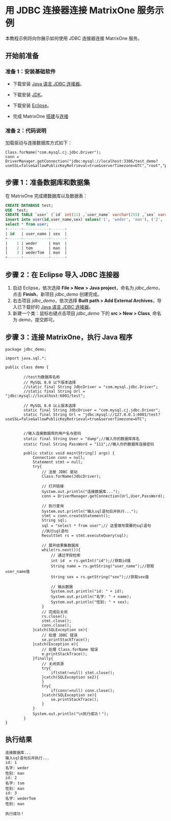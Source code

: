 # **用 JDBC 连接器连接 MatrixOne 服务示例**

本教程示例将向你展示如何使用 JDBC 连接器连接 MatrixOne 服务。

## **开始前准备**

### 准备 1：安装基础软件

- 下载安装 [Java 语言 JDBC 连接器](https://dev.mysql.com/downloads/connector/j/)。

- 下载安装 [JDK](https://www.oracle.com/java/technologies/javase-downloads.html)。

- 下载安装 [Eclipse](http://www.eclipse.org/home/index.php)。

- 完成 MatrixOne [搭建](../Get-Started/install-standalone-matrixone.md)与[连接](../Get-Started/connect-to-matrixone-server.md)

### 准备 2：代码说明

加载驱动与连接数据库方式如下：

```
Class.forName("com.mysql.cj.jdbc.Driver");
conn = DriverManager.getConnection("jdbc:mysql://localhost:3306/test_demo?useSSL=false&allowPublicKeyRetrieval=true&serverTimezone=UTC","root","password");
```

## **步骤 1：准备数据库和数据集**

在 MatrixOne 完成建数据库以及数据表：

```sql
CREATE DATABASE test;
USE  test;
CREATE TABLE `user` (`id` int(11) ,`user_name` varchar(255) ,`sex` varchar(255));
insert into user(id,user_name,sex) values('1', 'weder', 'man'), ('2', 'tom', 'man'), ('3', 'wederTom', 'man');
select * from user;
+------+-----------+------+
| id   | user_name | sex  |
+------+-----------+------+
|    1 | weder     | man  |
|    2 | tom       | man  |
|    3 | wederTom  | man  |
+------+-----------+------+            
```

## **步骤 2：在 Eclipse 导入 JDBC 连接器**

1. 启动 Eclipse，依次选择 **File > New > Java project**，命名为 *jdbc_demo*，点击 **Finish**，新项目 *jdbc_demo* 创建完成。
2. 右击项目 *jdbc_demo*，依次选择 **Built path > Add External Archives**，导入已下载好的 [Java 语言 JDBC 连接器](https://dev.mysql.com/downloads/connector/j/)。
3. 新建一个类：鼠标右键点击项目 *jdbc_demo* 下的 **src > New > Class**, 命名为 *demo*，提交即可。

## **步骤 3：连接 MatrixOne，执行 Java 程序**

```
package jdbc_demo;

import java.sql.*;

public class demo {

	    //test为数据库名称
	    // MySQL 8.0 以下版本选择
	    //static final String JdbcDriver = "com.mysql.jdbc.Driver";  
	    //static final String Url = "jdbc:mysql://localhost:6001/test";

	    // MySQL 8.0 以上版本选择
	    static final String JdbcDriver = "com.mysql.cj.jdbc.Driver";  
	    static final String Url = "jdbc:mysql://127.0.0.1:6001/test?useSSL=false&allowPublicKeyRetrieval=true&serverTimezone=UTC";


	    //输入连接数据库的用户名与密码
	    static final String User = "dump";//输入你的数据库库名
	    static final String PassWord = "111";//输入你的数据库连接密码

	    public static void main(String[] args) {
	        Connection conn = null;
	        Statement stmt = null;
	        try{
	            // 注册 JDBC 驱动
	            Class.forName(JdbcDriver);

	            // 打开链接
	            System.out.println("连接数据库...");
	            conn = DriverManager.getConnection(Url,User,PassWord);

	            // 执行查询
	            System.out.println("输入sql语句后并执行...");
	            stmt = conn.createStatement();
	            String sql;
	            sql = "select * from user";// 这里填写需要的sql语句
	            //执行sql语句
	            ResultSet rs = stmt.executeQuery(sql);

	            // 展开结果集数据库
	            while(rs.next()){
	                // 通过字段检索
	                int id  = rs.getInt("id");//获取id值
	                String name = rs.getString("user_name");//获取user_name值
	                String sex = rs.getString("sex");//获取sex值

	                // 输出数据
	                System.out.println("id: " + id);
	                System.out.println("名字: " + name);
	                System.out.println("性别: " + sex);
	            }
	            // 完成后关闭
	            rs.close();
	            stmt.close();
	            conn.close();
	        }catch(SQLException se){
	            // 处理 JDBC 错误
	            se.printStackTrace();
	        }catch(Exception e){
	            // 处理 Class.forName 错误
	            e.printStackTrace();
	        }finally{
	            // 关闭资源
	            try{
	                if(stmt!=null) stmt.close();
	            }catch(SQLException se2){
	            }
	            try{
	                if(conn!=null) conn.close();
	            }catch(SQLException se){
	                se.printStackTrace();
	            }
	        }
	        System.out.println("\n执行成功！");
	    }
}
```

## 执行结果

```
连接数据库...
输入sql语句后并执行...
id: 1
名字: weder
性别: man
id: 2
名字: tom
性别: man
id: 3
名字: wederTom
性别: man

执行成功！
```
